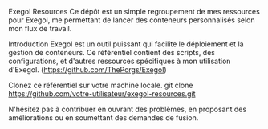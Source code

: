 Exegol Resources
Ce dépôt est un simple regroupement de mes ressources pour Exegol, me permettant de lancer des conteneurs personnalisés selon mon flux de travail.

Introduction
Exegol est un outil puissant qui facilite le déploiement et la gestion de conteneurs. Ce référentiel contient des scripts, des configurations, et d'autres ressources spécifiques à mon utilisation d'Exegol.
(https://github.com/ThePorgs/Exegol)

Clonez ce référentiel sur votre machine locale.
git clone https://github.com/votre-utilisateur/exegol-resources.git


N'hésitez pas à contribuer en ouvrant des problèmes, en proposant des améliorations ou en soumettant des demandes de fusion.
